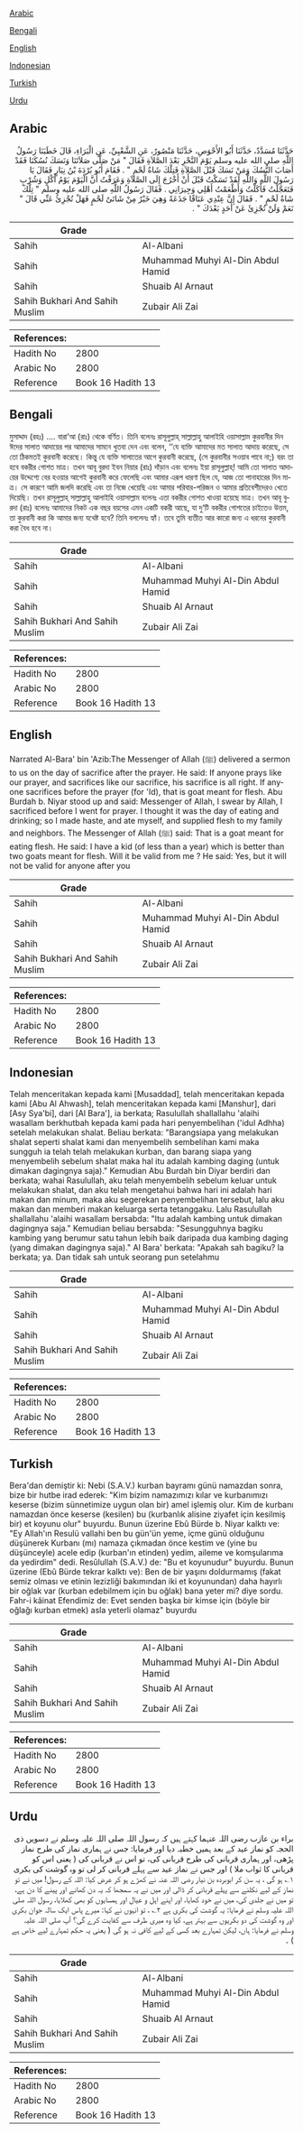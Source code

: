 [Arabic](#arabic)

[Bengali](#bengali)

[English](#english)

[Indonesian](#indonesian)

[Turkish](#turkish)

[Urdu](#urdu)

## Arabic


<div dir="rtl" lang="ar" style={{fontSize:'larger',backgroundColor:'#f8f9fa',padding:20}}>
حَدَّثَنَا مُسَدَّدٌ، حَدَّثَنَا أَبُو الأَحْوَصِ، حَدَّثَنَا مَنْصُورٌ، عَنِ الشَّعْبِيِّ، عَنِ الْبَرَاءِ، قَالَ خَطَبَنَا رَسُولُ اللَّهِ صلى الله عليه وسلم يَوْمَ النَّحْرِ بَعْدَ الصَّلاَةِ فَقَالَ ‏"‏ مَنْ صَلَّى صَلاَتَنَا وَنَسَكَ نُسُكَنَا فَقَدْ أَصَابَ النُّسُكَ وَمَنْ نَسَكَ قَبْلَ الصَّلاَةِ فَتِلْكَ شَاةُ لَحْمٍ ‏"‏ ‏.‏ فَقَامَ أَبُو بُرْدَةَ بْنُ نِيَارٍ فَقَالَ يَا رَسُولَ اللَّهِ وَاللَّهِ لَقَدْ نَسَكْتُ قَبْلَ أَنْ أَخْرُجَ إِلَى الصَّلاَةِ وَعَرَفْتُ أَنَّ الْيَوْمَ يَوْمُ أَكْلٍ وَشُرْبٍ فَتَعَجَّلْتُ فَأَكَلْتُ وَأَطْعَمْتُ أَهْلِي وَجِيرَانِي ‏.‏ فَقَالَ رَسُولُ اللَّهِ صلى الله عليه وسلم ‏"‏ تِلْكَ شَاةُ لَحْمٍ ‏"‏ ‏.‏ فَقَالَ إِنَّ عِنْدِي عَنَاقًا جَذَعَةً وَهِيَ خَيْرٌ مِنْ شَاتَىْ لَحْمٍ فَهَلْ تُجْزِئُ عَنِّي قَالَ ‏"‏ نَعَمْ وَلَنْ تُجْزِئَ عَنْ أَحَدٍ بَعْدَكَ ‏"‏ ‏.‏
</div>
<div style={{backgroundColor:'#f8f9fa',padding:20, marginBottom: 10}}><table> <thead> <tr> <th>Grade</th> <th></th> </tr> </thead> <tbody> <tr><td>Sahih</td><td>Al-Albani</td></tr><tr><td>Sahih</td><td>Muhammad Muhyi Al-Din Abdul Hamid</td></tr><tr><td>Sahih</td><td>Shuaib Al Arnaut</td></tr><tr><td>Sahih Bukhari And Sahih Muslim</td><td>Zubair Ali Zai</td></tr></tbody></table><table> <thead> <tr> <th>References:</th> <th></th> </tr> </thead> <tbody><tr><td>Hadith No</td><td>2800</td></tr><tr><td>Arabic No</td><td>2800</td></tr><tr><td>Reference</td><td>Book 16 Hadith 13</td></tr></tbody></table></div>

## Bengali


<div dir="ltr" lang="bn" style={{fontSize:'larger',backgroundColor:'#f8f9fa',padding:20}}>
মুসাদ্দাদ (রহঃ) .... বারা’আ (রাঃ) থেকে বর্ণিত। তিনি বলেনঃ রাসূলুল্লাহ্ সাল্লাল্লাহু আলাইহি ওয়াসাল্লাম কুরবানীর দিন ঈদের সালাত আদায়ের পর আমাদের সামনে খুতবা দেন এবং বলেন, ‘‘যে ব্যক্তি আমাদের মত সালাত আদায় করেছে, সে তো ঠিকমতই কুরবানী করেছে। কিন্তু যে ব্যক্তি সালাতের আগে কুরবানী করেছে, (সে কুরবানীর সওয়াব পাবে না;) বরং তা হবে বকরীর গোশত মাত্র। তখন আবূ বুরদা ইবন নিয়ার (রাঃ) দাঁড়ান এবং বলেনঃ ইয়া রাসূলুল্লাহ্! আমি তো সালাত আদায়ের উদ্দেশ্যে বের হওয়ার আগেই কুরবানী করে ফেলেছি এবং আমার এরূপ ধারণা ছিল যে, আজ তো পানাহারের দিন মাত্র। সে কারণে আমি জলদি করেছি এবং তা নিজে খেয়েছি এবং আমার পরিবার-পরিজন ও আমার প্রতিবেশীদেরও খেতে দিয়েছি। তখন রাসূলুল্লাহ্ সাল্লাল্লাহু আলাইহি ওয়াসাল্লাম বলেনঃ এতা বকরীর গোশত খাওয়া হয়েছে মাত্র। তখন আবূ বুরদা (রাঃ) বলেনঃ আমাদের নিকট এক বছর বয়সের এমন একটি বকরী আছে, যা দু‘টি বকরীর গোশতের চাইতেও উত্তম, তা কুরবানী করা কি আমার জন্য যথেষ্ট হবে? তিনি বললেনঃ হ্যাঁ। তবে তুমি ব্যতীত আর কারো জন্য এ ধরনের কুরবানী করা বৈধ হবে না।
</div>
<div style={{backgroundColor:'#f8f9fa',padding:20, marginBottom: 10}}><table> <thead> <tr> <th>Grade</th> <th></th> </tr> </thead> <tbody> <tr><td>Sahih</td><td>Al-Albani</td></tr><tr><td>Sahih</td><td>Muhammad Muhyi Al-Din Abdul Hamid</td></tr><tr><td>Sahih</td><td>Shuaib Al Arnaut</td></tr><tr><td>Sahih Bukhari And Sahih Muslim</td><td>Zubair Ali Zai</td></tr></tbody></table><table> <thead> <tr> <th>References:</th> <th></th> </tr> </thead> <tbody><tr><td>Hadith No</td><td>2800</td></tr><tr><td>Arabic No</td><td>2800</td></tr><tr><td>Reference</td><td>Book 16 Hadith 13</td></tr></tbody></table></div>

## English


<div dir="ltr" lang="en" style={{fontSize:'larger',backgroundColor:'#f8f9fa',padding:20}}>
Narrated Al-Bara' bin 'Azib:The Messenger of Allah (ﷺ) delivered a sermon to us on the day of sacrifice after the prayer. He said: If anyone prays like our prayer, and sacrifices like our sacrifice, his sacrifice is all right. If anyone sacrifices before the prayer (for 'Id), that is goat meant for flesh. Abu Burdah b. Niyar stood up and said: Messenger of Allah, I swear by Allah, I sacrificed before I went for prayer. I thought it was the day of eating and drinking; so I made haste, and ate myself, and supplied flesh to my family and neighbors. The Messenger of Allah (ﷺ) said: That is a goat meant for eating flesh. He said: I have a kid (of less than a year) which is better than two goats meant for flesh. Will it be valid from me ? He said: Yes, but it will not be valid for anyone after you
</div>
<div style={{backgroundColor:'#f8f9fa',padding:20, marginBottom: 10}}><table> <thead> <tr> <th>Grade</th> <th></th> </tr> </thead> <tbody> <tr><td>Sahih</td><td>Al-Albani</td></tr><tr><td>Sahih</td><td>Muhammad Muhyi Al-Din Abdul Hamid</td></tr><tr><td>Sahih</td><td>Shuaib Al Arnaut</td></tr><tr><td>Sahih Bukhari And Sahih Muslim</td><td>Zubair Ali Zai</td></tr></tbody></table><table> <thead> <tr> <th>References:</th> <th></th> </tr> </thead> <tbody><tr><td>Hadith No</td><td>2800</td></tr><tr><td>Arabic No</td><td>2800</td></tr><tr><td>Reference</td><td>Book 16 Hadith 13</td></tr></tbody></table></div>

## Indonesian


<div dir="ltr" lang="id" style={{fontSize:'larger',backgroundColor:'#f8f9fa',padding:20}}>
Telah menceritakan kepada kami [Musaddad], telah menceritakan kepada kami [Abu Al Ahwash], telah menceritakan kepada kami [Manshur], dari [Asy Sya'bi], dari [Al Bara'], ia berkata; Rasulullah shallallahu 'alaihi wasallam berkhutbah kepada kami pada hari penyembelihan ('idul Adhha) setelah melakukan shalat. Beliau berkata: "Barangsiapa yang melakukan shalat seperti shalat kami dan menyembelih sembelihan kami maka sungguh ia telah telah melakukan kurban, dan barang siapa yang menyembelih sebelum shalat maka hal itu adalah kambing daging (untuk dimakan dagingnya saja)." Kemudian Abu Burdah bin Diyar berdiri dan berkata; wahai Rasulullah, aku telah menyembelih sebelum keluar untuk melakukan shalat, dan aku telah mengetahui bahwa hari ini adalah hari makan dan minum, maka aku segerekan penyembelihan tersebut, lalu aku makan dan memberi makan keluarga serta tetanggaku. Lalu Rasulullah shallallahu 'alaihi wasallam bersabda: "Itu adalah kambing untuk dimakan dagingnya saja." Kemudian beliau bersabda: "Sesungguhnya bagiku kambing yang berumur satu tahun lebih baik daripada dua kambing daging (yang dimakan dagingnya saja)." Al Bara' berkata: "Apakah sah bagiku? Ia berkata; ya. Dan tidak sah untuk seorang pun setelahmu
</div>
<div style={{backgroundColor:'#f8f9fa',padding:20, marginBottom: 10}}><table> <thead> <tr> <th>Grade</th> <th></th> </tr> </thead> <tbody> <tr><td>Sahih</td><td>Al-Albani</td></tr><tr><td>Sahih</td><td>Muhammad Muhyi Al-Din Abdul Hamid</td></tr><tr><td>Sahih</td><td>Shuaib Al Arnaut</td></tr><tr><td>Sahih Bukhari And Sahih Muslim</td><td>Zubair Ali Zai</td></tr></tbody></table><table> <thead> <tr> <th>References:</th> <th></th> </tr> </thead> <tbody><tr><td>Hadith No</td><td>2800</td></tr><tr><td>Arabic No</td><td>2800</td></tr><tr><td>Reference</td><td>Book 16 Hadith 13</td></tr></tbody></table></div>

## Turkish


<div dir="ltr" lang="tr" style={{fontSize:'larger',backgroundColor:'#f8f9fa',padding:20}}>
Bera'dan demiştir ki: Nebi (S.A.V.) kurban bayramı günü namazdan sonra, bize bir hutbe irad ederek: "Kim bizim namazımızı kılar ve kurbanımızı keserse (bizim sünnetimize uygun olan bir) amel işlemiş olur. Kim de kurbanı namazdan önce keserse (kesilen) bu (kurbanlık alisine ziyafet için kesilmiş bir) et koyunu olur" buyurdu. Bunun üzerine Ebû Bürde b. Niyar kalktı ve: "Ey Allah'ın Resulü vallahi ben bu gün'ün yeme, içme günü olduğunu düşünerek Kurbanı (mı) namaza çıkmadan önce kestim ve (yine bu düşünceyle) acele edip (kurban'ın etinden) yedim, aileme ve komşularıma da yedirdim" dedi. Resûlullah (S.A.V.) de: "Bu et koyunudur" buyurdu. Bunun üzerine (Ebû Bürde tekrar kalktı ve): Ben de bir yaşını doldurmamış (fakat semiz olması ve etinin lezizliği bakımından iki et koyunundan) daha hayırlı bir oğlak var (kurban edebilmem için bu oğlak) bana yeter mi? diye sordu. Fahr-i kâinat Efendimiz de: Evet senden başka bir kimse için (böyle bir oğlağı kurban etmek) asla yeterli olamaz" buyurdu
</div>
<div style={{backgroundColor:'#f8f9fa',padding:20, marginBottom: 10}}><table> <thead> <tr> <th>Grade</th> <th></th> </tr> </thead> <tbody> <tr><td>Sahih</td><td>Al-Albani</td></tr><tr><td>Sahih</td><td>Muhammad Muhyi Al-Din Abdul Hamid</td></tr><tr><td>Sahih</td><td>Shuaib Al Arnaut</td></tr><tr><td>Sahih Bukhari And Sahih Muslim</td><td>Zubair Ali Zai</td></tr></tbody></table><table> <thead> <tr> <th>References:</th> <th></th> </tr> </thead> <tbody><tr><td>Hadith No</td><td>2800</td></tr><tr><td>Arabic No</td><td>2800</td></tr><tr><td>Reference</td><td>Book 16 Hadith 13</td></tr></tbody></table></div>

## Urdu


<div dir="rtl" lang="ur" style={{fontSize:'larger',backgroundColor:'#f8f9fa',padding:20}}>
براء بن عازب رضی اللہ عنہما کہتے ہیں کہ رسول اللہ صلی اللہ علیہ وسلم نے دسویں ذی الحجہ کو نماز عید کے بعد ہمیں خطبہ دیا اور فرمایا: جس نے ہماری نماز کی طرح نماز پڑھی، اور ہماری قربانی کی طرح قربانی کی، تو اس نے قربانی کی ( یعنی اس کو قربانی کا ثواب ملا ) اور جس نے نماز عید سے پہلے قربانی کر لی تو وہ گوشت کی بکری ۱؎ ہو گی ، یہ سن کر ابوبردہ بن نیار رضی اللہ عنہ نے کھڑے ہو کر عرض کیا: اللہ کے رسول! میں نے تو نماز کے لیے نکلنے سے پہلے قربانی کر ڈالی اور میں نے یہ سمجھا کہ یہ دن کھانے اور پینے کا دن ہے، تو میں نے جلدی کی، میں نے خود کھایا، اور اپنے اہل و عیال اور ہمسایوں کو بھی کھلایا، رسول اللہ صلی اللہ علیہ وسلم نے فرمایا: یہ گوشت کی بکری ہے ۲؎ ، تو انہوں نے کہا: میرے پاس ایک سالہ جوان بکری اور وہ گوشت کی دو بکریوں سے بہتر ہے، کیا وہ میری طرف سے کفایت کرے گی؟ آپ صلی اللہ علیہ وسلم نے فرمایا: ہاں، لیکن تمہارے بعد کسی کے لیے کافی نہ ہو گی ( یعنی یہ حکم تمہارے لیے خاص ہے ) ۔
</div>
<div style={{backgroundColor:'#f8f9fa',padding:20, marginBottom: 10}}><table> <thead> <tr> <th>Grade</th> <th></th> </tr> </thead> <tbody> <tr><td>Sahih</td><td>Al-Albani</td></tr><tr><td>Sahih</td><td>Muhammad Muhyi Al-Din Abdul Hamid</td></tr><tr><td>Sahih</td><td>Shuaib Al Arnaut</td></tr><tr><td>Sahih Bukhari And Sahih Muslim</td><td>Zubair Ali Zai</td></tr></tbody></table><table> <thead> <tr> <th>References:</th> <th></th> </tr> </thead> <tbody><tr><td>Hadith No</td><td>2800</td></tr><tr><td>Arabic No</td><td>2800</td></tr><tr><td>Reference</td><td>Book 16 Hadith 13</td></tr></tbody></table></div>